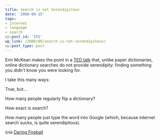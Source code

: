 ```yaml
---
title: Search is not Serendipitous
date: '2008-09-15'
tags:
- internet
- language
- search
wp:post_id: '255'
wp_link: /2008/09/search-is-not-serendipitous/
wp:post_type: post
---
```


Erin McKean makes the point in a [TED talk](http://www.ted.com/index.php/talks/erin_mckean_redefines_the_dictionary.html) that, unlike paper dictionaries, online dictionary searches do not provide serendipity: finding something you didn't know you were looking for.

I take this many ways:

True, but...

How many people regularly flip a dictionary?

How exact is search?

How many people just type the word into Google (which, because internet search sucks, is quite serendipitous).

(via [Daring Fireball](http://daringfireball.net/linked/2008/09/10/mckean-lexicography)
